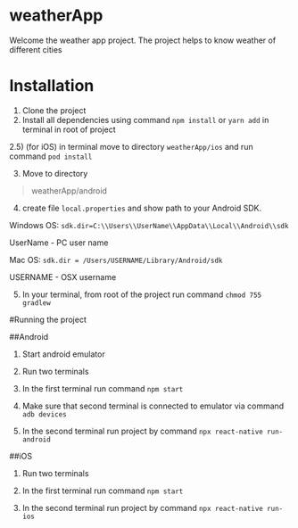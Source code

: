 # weatherApp
Welcome the weather app project. The project helps to know weather of different cities

# Installation

1) Clone the project
2) Install all dependencies using command `npm install` or `yarn add` in terminal in root of project

2.5) (for iOS) in terminal move to directory `weatherApp/ios` and run command `pod install`

3) Move to directory
> weatherApp/android
4) create file `local.properties` and show path to your Android SDK. 
  
  Windows OS:
  `sdk.dir=C:\\Users\\UserName\\AppData\\Local\\Android\\sdk`

  UserName - PC user name

  Mac OS:
  `sdk.dir = /Users/USERNAME/Library/Android/sdk`

  USERNAME - OSX username

5) In your terminal, from root of the project run command `chmod 755 gradlew`


#Running the project

##Android

1) Start android emulator

2) Run two terminals

3) In the first terminal run command `npm start`

4) Make sure that second terminal is connected to emulator via command `adb devices`

5) In the second terminal run project by command `npx react-native run-android`


##iOS

1) Run two terminals

2) In the first terminal run command `npm start`

3) In the second terminal run project by command `npx react-native run-ios`
